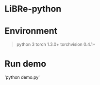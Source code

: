 # LiBRe-python

# Environment
> python 3
> torch 1.3.0+
> torchvision 0.4.1+

# Run demo
'python demo.py'
